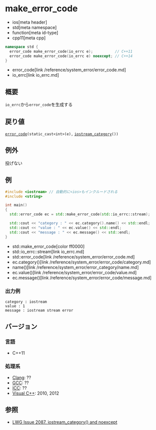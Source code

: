 # make_error_code
* ios[meta header]
* std[meta namespace]
* function[meta id-type]
* cpp11[meta cpp]

```cpp
namespace std {
  error_code make_error_code(io_errc e);          // C++11
  error_code make_error_code(io_errc e) noexcept; // C++14
}
```
* error_code[link /reference/system_error/error_code.md]
* io_errc[link io_errc.md]

## 概要
`io_errc`から`error_code`を生成する


## 戻り値
[`error_code`](/reference/system_error/error_code.md)`(static_cast<int>(e),` [`iostream_category`](iostream_category.md)`())`


## 例外
投げない


## 例
```cpp example
#include <iostream> // 自動的に<ios>もインクルードされる
#include <string>

int main()
{
  std::error_code ec = std::make_error_code(std::io_errc::stream);

  std::cout << "category : " << ec.category().name() << std::endl;
  std::cout << "value : " << ec.value() << std::endl;
  std::cout << "message : " << ec.message() << std::endl;
}
```
* std::make_error_code[color ff0000]
* std::io_errc::stream[link io_errc.md]
* std::error_code[link /reference/system_error/error_code.md]
* ec.category()[link /reference/system_error/error_code/category.md]
* name()[link /reference/system_error/error_category/name.md]
* ec.value()[link /reference/system_error/error_code/value.md]
* ec.message()[link /reference/system_error/error_code/message.md]

### 出力例
```
category : iostream
value : 1
message : iostream stream error
```

## バージョン
### 言語
- C++11

### 処理系
- [Clang](/implementation.md#clang): ??
- [GCC](/implementation.md#gcc): ??
- [ICC](/implementation.md#icc): ??
- [Visual C++](/implementation.md#visual_cpp): 2010, 2012


## 参照
- [LWG Issue 2087. iostream_category() and noexcept](http://www.open-std.org/jtc1/sc22/wg21/docs/lwg-defects.html#2087)

